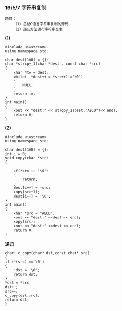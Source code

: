 ### 16/5/7 字符串复制 ###
	题目：
		（1）总结C语言字符串复制的源码
		（2）递归方法进行字符串复制
**(1)**

	#include <iostream>
	using namespace std;

	char dest[100] = {};
	char *strcpy_1(char *dest , const char *src)
	{
	    char *to = dest;
	    while( (*dest++ = *src++)!='\0')
	    {
	        NULL;
	    }
	    return to;
	}
	int main()
	{
	    cout << "dest:" << strcpy_1(dest,"ABCD")<< endl;
	    return 0;
	}
**(2)**

	#include <iostream>
	using namespace std;
	
	char dest[100] = {};
	int i = 0;
	void copy(char *src)
	{
	
	    if(*src == '\0')
	    {
	        return;
	    }
	    dest[i++] = *src;
	    copy(src+1);
	    dest[i++] = '\0';
	}
	int main()
	{
	    char *src = "ABCD";
	    cout << "dest:" <<dest << endl;
	    copy(src);
	    cout << "dest:" <<dest << endl;
	    return 0;
	}

**递归**

	char* c_copy(char* dst,const char* src)
	{
	if (*(src) =='\0')
	{
		*dst = '\0';
		return dst;
	}
	*dst = *src;
	dst++;
	src++;
	c_copy(dst,src);
	return dst;
	}
	
